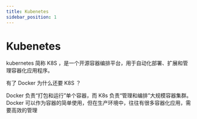 ```yaml
---
title: Kubenetes
sidebar_position: 1
---
```


# Kubenetes

kubernetes 简称 K8S ，是一个开源容器编排平台，用于自动化部署、扩展和管理容器化应用程序。

有了 Docker 为什么还要 K8S ？

Docker 负责“打包和运行”单个容器，而 K8s 负责“管理和编排”大规模容器集群。Docker 可以作为容器的简单使用，但在生产环境中，往往有很多容器化应用，需要高效的管理